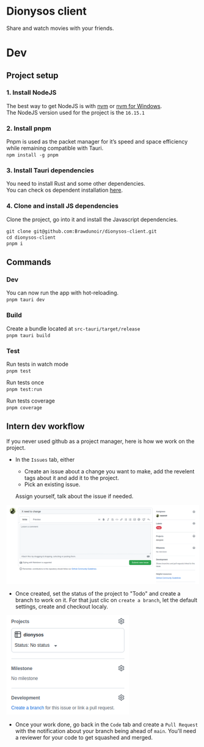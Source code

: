 # Dionysos client
Share and watch movies with your friends.

# Dev

## Project setup

### 1. Install NodeJS
The best way to get NodeJS is with [nvm](https://github.com/nvm-sh/nvm) or [nvm for Windows](https://github.com/coreybutler/nvm-windows).  
The NodeJS version used for the project is the `16.15.1`  

### 2. Install pnpm
Pnpm is used as the packet manager for it’s speed and space efficiency while remaining compatible with Tauri.  
`npm install -g pnpm`  

### 3. Install Tauri dependencies
You need to install Rust and some other dependencies.  
You can check os dependent installation [here](https://tauri.studio/v1/guides/getting-started/prerequisites/).

### 4. Clone and install JS dependencies
Clone the project, go into it and install the Javascript dependencies.
```
git clone git@github.com:Brawdunoir/dionysos-client.git  
cd dionysos-client  
pnpm i
```

## Commands

### Dev
You can now run the app with hot-reloading.  
`pnpm tauri dev`

### Build
Create a bundle located at `src-tauri/target/release`  
`pnpm tauri build`

### Test
Run tests in watch mode  
`pnpm test`  

Run tests once  
`pnpm test:run`

Run tests coverage  
`pnpm coverage`

## Intern dev workflow
If you never used github as a project manager, here is how we work on the project.  

- In the `Issues` tab, either
	- Create an issue about a change you want to make, add the revelent tags about it and add it to the project.  
	- Pick an existing issue.  

	Assign yourself, talk about the issue if needed.  

![Show an issue](./README_ressources/issue-1.png)

- Once created, set the status of the project to "Todo" and create a branch to work on it. For that just clic on `create a branch`, let the default settings, create and checkout localy.   

![Show the right columm after creating the issue](./README_ressources/issue-2.png)

- Once your work done, go back in the `Code` tab and create a `Pull Request` with the notification about your branch being ahead of `main`. You'll need a reviewer for your code to get squashed and merged.
